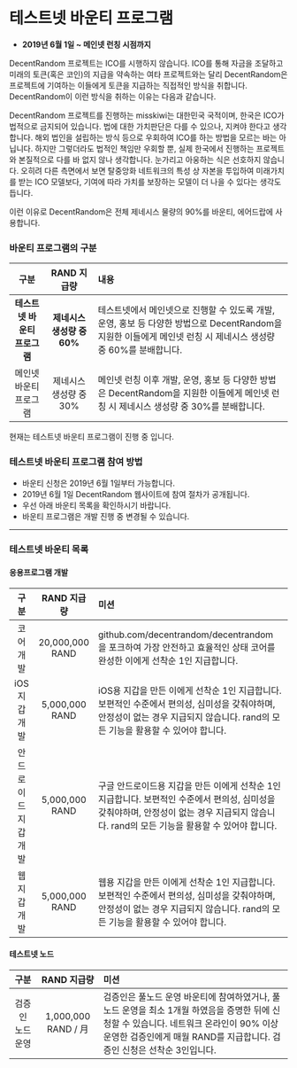 # 테스트넷 바운티 프로그램

- **2019년 6월 1일 ~ 메인넷 런칭 시점까지**

DecentRandom 프로젝트는 ICO를 시행하지 않습니다. ICO를 통해 자금을 조달하고 미래의 토큰(혹은 코인)의 지급을 약속하는 여타 프로젝트와는 달리 DecentRandom은 프로젝트에 기여하는 이들에게 토큰을 지급하는 직접적인 방식을 취합니다. DecentRandom이 이런 방식을 취하는 이유는 다음과 같습니다.

DecentRandom 프로젝트를 진행하는 misskiwi는 대한민국 국적이며, 한국은 ICO가 법적으로 금지되어 있습니다. 법에 대한 가치판단은 다를 수 있으나, 지켜야 한다고 생각합니다. 해외 법인을 설립하는 방식 등으로 우회하여 ICO를 하는 방법을 모르는 바는 아닙니다. 하지만 그렇더라도 법적인 책임만 우회할 뿐, 실제 한국에서 진행하는 프로젝트와 본질적으로 다를 바 없지 않나 생각합니다. 눈가리고 아웅하는 식은 선호하지 않습니다. 오히려 다른 측면에서 보면 탈중앙화 네트워크의 특성 상 자본을 투입하여 미래가치를 받는 ICO 모델보다, 기여에 따라 가치를 보장하는 모델이 더 나을 수 있다는 생각도 듭니다.

이런 이유로 DecentRandom은 전체 제네시스 물량의 90%를 바운티, 에어드랍에 사용합니다.

### 바운티 프로그램의 구분

| 구분 | RAND 지급량 | 내용 |
|:---:|:---:|:---|
| **테스트넷 바운티 프로그램** | **제네시스 생성량 중 60%** | 테스트넷에서 메인넷으로 진행할 수 있도록 개발, 운영, 홍보 등 다양한 방법으로 DecentRandom을 지원한 이들에게 메인넷 런칭 시 제네시스 생성량 중 60%를 분배합니다. |
| 메인넷 바운티 프로그램 | 제네시스 생성량 중 30% | 메인넷 런칭 이후 개발, 운영, 홍보 등 다양한 방법은 DecentRandom을 지원한 이들에게 메인넷 런칭 시 제네시스 생성량 중 30%를 분배합니다. |

현재는 테스트넷 바운티 프로그램이 진행 중 입니다.

### 테스트넷 바운티 프로그램 참여 방법

- 바운티 신청은 2019년 6월 1일부터 가능합니다.
- 2019년 6월 1일 DecentRandom 웹사이트에 참여 절차가 공개됩니다.
- 우선 아래 바운티 목록을 확인하시기 바랍니다.
- 바운티 프로그램은 개발 진행 중 변경될 수 있습니다.

---

### 테스트넷 바운티 목록

#### 응용프로그램 개발

| 구분 | RAND 지급량 | 미션 |
|:---:|:---:|:---|
| 코어 개발 | 20,000,000 RAND | github.com/decentrandom/decentrandom 을 포크하여 가장 안전하고 효율적인 상태 코어를 완성한 이에게 선착순 1인 지급합니다. |
| iOS 지갑 개발 | 5,000,000 RAND | iOS용 지갑을 만든 이에게 선착순 1인 지급합니다. 보편적인 수준에서 편의성, 심미성을 갖춰야하며, 안정성이 없는 경우 지급되지 않습니다. rand의 모든 기능을 활용할 수 있어야 합니다. |
| 안드로이드 지갑 개발 | 5,000,000 RAND | 구글 안드로이드용 지갑을 만든 이에게 선착순 1인 지급합니다. 보편적인 수준에서 편의성, 심미성을 갖춰야하며, 안정성이 없는 경우 지급되지 않습니다.  rand의 모든 기능을 활용할 수 있어야 합니다. |
| 웹 지갑 개발 | 5,000,000 RAND | 웹용  지갑을 만든 이에게 선착순 1인 지급합니다. 보편적인 수준에서 편의성, 심미성을 갖춰야하며, 안정성이 없는 경우 지급되지 않습니다.  rand의 모든 기능을 활용할 수 있어야 합니다. |

#### 테스트넷 노드

| 구분 | RAND 지급량 | 미션 |
|:---:|:---:|:---|
| 검증인 노드 운영 | 1,000,000 RAND / 月 | 검증인은 풀노드 운영 바운티에 참여하였거나, 풀노드 운영을 최소 1개월 하였음을 증명한 뒤에 신청할 수 있습니다. 네트워크 온라인이 90% 이상 운영한 검증인에게 매월 RAND를 지급합니다. 검증인 신청은 선착순 3인입니다. |
